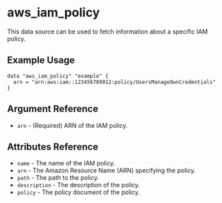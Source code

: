 
# aws_iam_policy

This data source can be used to fetch information about a specific
IAM policy.

## Example Usage

```hcl
data "aws_iam_policy" "example" {
  arn = "arn:aws:iam::123456789012:policy/UsersManageOwnCredentials"
}
```

## Argument Reference

* `arn` - (Required) ARN of the IAM policy.

## Attributes Reference

* `name` - The name of the IAM policy.
* `arn` - The Amazon Resource Name (ARN) specifying the policy.
* `path` - The path to the policy.
* `description` - The description of the policy.
* `policy` - The policy document of the policy.

